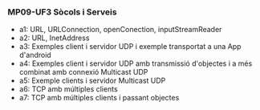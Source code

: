 ### MP09-UF3 Sòcols i Serveis

 - a1: URL, URLConnection, openConection, inputStreamReader
 - a2: URL, InetAddress
 - a3: Exemples client i servidor UDP i exemple transportat a una App d'android
 - a4: Exemples client i servidor UDP amb transmissió d'objectes i a més combinat amb connexió Multicast UDP
 - a5: Exemple clients i servidor Multicast UDP
 - a6: TCP amb múltiples clients
 - a7: TCP amb múltiples clients i passant objectes
